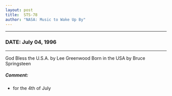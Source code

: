 ```yaml
---
layout: post
title:  STS-78
author: "NASA: Music to Wake Up By"
---
```


----
### DATE: July 04, 1996
----
God Bless the U.S.A. by Lee Greenwood
Born in the USA by Bruce Springsteen

##### Comment:
* for the 4th of July

